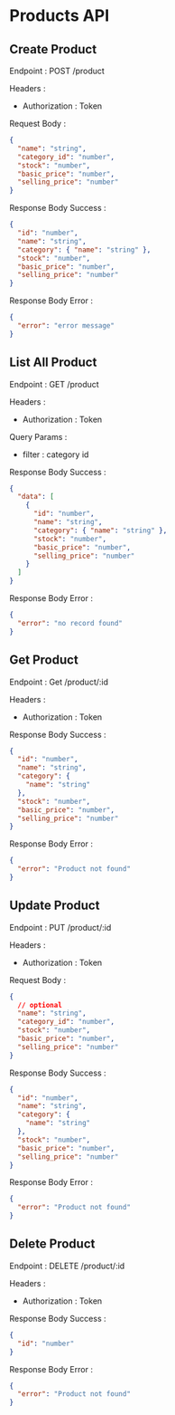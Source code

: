 # Products API

## Create Product

Endpoint : POST /product

Headers :

- Authorization : Token

Request Body :

```json
{
  "name": "string",
  "category_id": "number",
  "stock": "number",
  "basic_price": "number",
  "selling_price": "number"
}
```

Response Body Success :

```json
{
  "id": "number",
  "name": "string",
  "category": { "name": "string" },
  "stock": "number",
  "basic_price": "number",
  "selling_price": "number"
}
```

Response Body Error :

```json
{
  "error": "error message"
}
```

## List All Product

Endpoint : GET /product

Headers :

- Authorization : Token

Query Params :

- filter : category id

Response Body Success :

```json
{
  "data": [
    {
      "id": "number",
      "name": "string",
      "category": { "name": "string" },
      "stock": "number",
      "basic_price": "number",
      "selling_price": "number"
    }
  ]
}
```

Response Body Error :

```json
{
  "error": "no record found"
}
```

## Get Product

Endpoint : Get /product/:id

Headers :

- Authorization : Token

Response Body Success :

```json
{
  "id": "number",
  "name": "string",
  "category": {
    "name": "string"
  },
  "stock": "number",
  "basic_price": "number",
  "selling_price": "number"
}
```

Response Body Error :

```json
{
  "error": "Product not found"
}
```

## Update Product

Endpoint : PUT /product/:id

Headers :

- Authorization : Token

Request Body :

```json
{
  // optional
  "name": "string",
  "category_id": "number",
  "stock": "number",
  "basic_price": "number",
  "selling_price": "number"
}
```

Response Body Success :

```json
{
  "id": "number",
  "name": "string",
  "category": {
    "name": "string"
  },
  "stock": "number",
  "basic_price": "number",
  "selling_price": "number"
}
```

Response Body Error :

```json
{
  "error": "Product not found"
}
```

## Delete Product

Endpoint : DELETE /product/:id

Headers :

- Authorization : Token

Response Body Success :

```json
{
  "id": "number"
}
```

Response Body Error :

```json
{
  "error": "Product not found"
}
```
